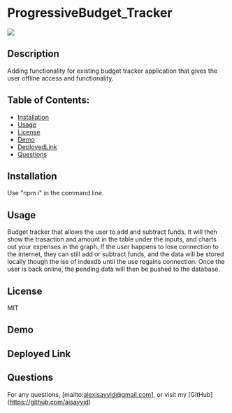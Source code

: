 # ProgressiveBudget_Tracker
  ![](https://img.shields.io/badge/License-MIT-blue)
  ## Description 
  Adding functionality for existing budget tracker application that gives the user offline access and functionality.
  ## Table of Contents:
  - [Installation](#Installation)
  - [Usage](#Usage)
  - [License](#License)
  - [Demo](#Demo)
  - [DeployedLink](#DeployedLink)
  - [Questions](#Questions)
  ## Installation
  Use "npm i" in the command line.
  ## Usage
  Budget tracker that allows the user to add and subtract funds.  It will then show the trasaction and amount in the table under the inputs, and charts out your expenses in the graph.  If the user happens to lose connection to the internet, they can still add or subtract funds, and the data will be stored locally though the ise of indexdb until the use regains connection.  Once the user is back online, the pending data will then be pushed to the database.
  ## License
  MIT
  ## Demo
  
  ## Deployed Link
  
  ## Questions
  For any questions, [mailto:alexisayyid@gmail.com], or visit my [GitHub] (https://github.com/aisayyid) 
 
